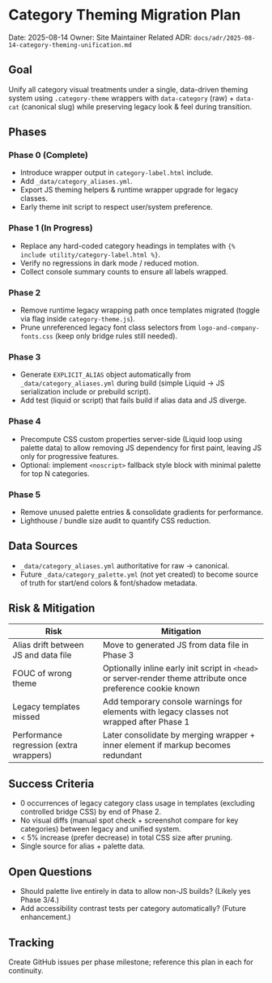 # Category Theming Migration Plan

Date: 2025-08-14
Owner: Site Maintainer
Related ADR: `docs/adr/2025-08-14-category-theming-unification.md`

## Goal

Unify all category visual treatments under a single, data-driven theming system using `.category-theme` wrappers with `data-category` (raw) + `data-cat` (canonical slug) while preserving legacy look & feel during transition.

## Phases

### Phase 0 (Complete)

- Introduce wrapper output in `category-label.html` include.
- Add `_data/category_aliases.yml`.
- Export JS theming helpers & runtime wrapper upgrade for legacy classes.
- Early theme init script to respect user/system preference.

### Phase 1 (In Progress)

- Replace any hard-coded category headings in templates with `{% include utility/category-label.html %}`.
- Verify no regressions in dark mode / reduced motion.
- Collect console summary counts to ensure all labels wrapped.

### Phase 2

- Remove runtime legacy wrapping path once templates migrated (toggle via flag inside `category-theme.js`).
- Prune unreferenced legacy font class selectors from `logo-and-company-fonts.css` (keep only bridge rules still needed).

### Phase 3

- Generate `EXPLICIT_ALIAS` object automatically from `_data/category_aliases.yml` during build (simple Liquid -> JS serialization include or prebuild script).
- Add test (liquid or script) that fails build if alias data and JS diverge.

### Phase 4

- Precompute CSS custom properties server-side (Liquid loop using palette data) to allow removing JS dependency for first paint, leaving JS only for progressive features.
- Optional: implement `<noscript>` fallback style block with minimal palette for top N categories.

### Phase 5

- Remove unused palette entries & consolidate gradients for performance.
- Lighthouse / bundle size audit to quantify CSS reduction.

## Data Sources

- `_data/category_aliases.yml` authoritative for raw → canonical.
- Future `_data/category_palette.yml` (not yet created) to become source of truth for start/end colors & font/shadow metadata.

## Risk & Mitigation

| Risk | Mitigation |
|------|------------|
| Alias drift between JS and data file | Move to generated JS from data file in Phase 3 |
| FOUC of wrong theme | Optionally inline early init script in `<head>` or server‑render theme attribute once preference cookie known |
| Legacy templates missed | Add temporary console warnings for elements with legacy classes not wrapped after Phase 1 |
| Performance regression (extra wrappers) | Later consolidate by merging wrapper + inner element if markup becomes redundant |

## Success Criteria

- 0 occurrences of legacy category class usage in templates (excluding controlled bridge CSS) by end of Phase 2.
- No visual diffs (manual spot check + screenshot compare for key categories) between legacy and unified system.
- < 5% increase (prefer decrease) in total CSS size after pruning.
- Single source for alias + palette data.

## Open Questions

- Should palette live entirely in data to allow non-JS builds? (Likely yes Phase 3/4.)
- Add accessibility contrast tests per category automatically? (Future enhancement.)

## Tracking

Create GitHub issues per phase milestone; reference this plan in each for continuity.
